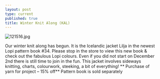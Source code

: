 ```yaml
---
layout: post
type: current
published: true
title: Winter Knit Along (KAL)
---
```



![121516.jpg]({{site.baseurl}}/news/img/121516.jpg)

Our winter knit along has begun.  It is the Icelandic jacket Lilja in the newest Lopi pattern book #34.  Please stop in the store to view this new book & check out the fabulous Lopi colours.  Even if you did not start on December 2nd there is still time to join in the fun. This jacket involves sideways knitting, charts, colourwork, steeking, a bit of everything!
** Purchase of yarn for project – 15% off**  Pattern book is sold separately
